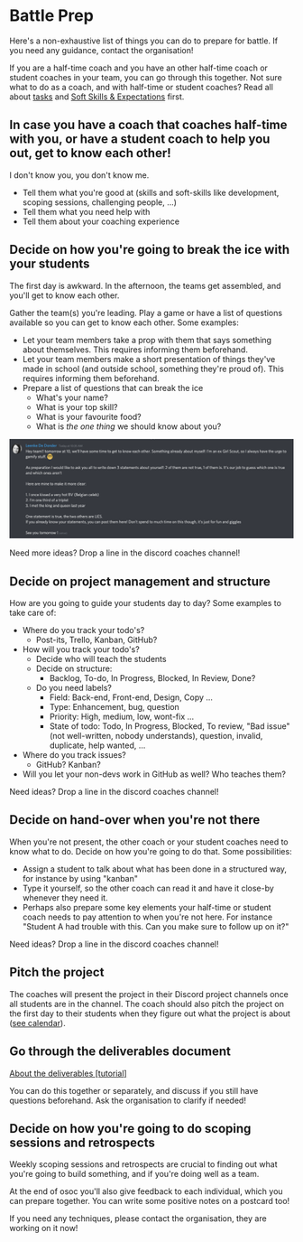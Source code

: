 # Battle Prep

Here's a non-exhaustive list of things you can do to prepare for battle. If you need any guidance, contact the organisation!

If you are a half-time coach and you have an other half-time coach or student coaches in your team, you can go through this together. Not sure what to do as a coach, and with half-time or student coaches? Read all about [tasks](tasks.md) and [Soft Skills & Expectations](soft-skills-and-expectations.md) first.

## In case you have a coach that coaches half-time with you, or have a student coach to help you out, get to know each other!

I don't know you, you don't know me.

* Tell them what you're good at \(skills and soft-skills like development, scoping sessions, challenging people, ...\)
* Tell them what you need help with
* Tell them about your coaching experience

## Decide on how you're going to break the ice with your students

The first day is awkward. In the afternoon, the teams get assembled, and you'll get to know each other.

Gather the team\(s\) you're leading. Play a game or have a list of questions available so you can get to know each other. Some examples:

* Let your team members take a prop with them that says something about themselves. This requires informing them beforehand.
* Let your team members make a short presentation of things they've made in school \(and outside school, something they're proud of\). This requires informing them beforehand.
* Prepare a list of questions that can break the ice
  * What's your name?
  * What is your top skill?
  * What is your favourite food?
  * What is _the one thing_ we should know about you?

![A great example by our coach Leenke De Donder](../../.gitbook/assets/screenshot-2020-07-05-at-11.09.31.png)

Need more ideas? Drop a line in the discord coaches channel!

## Decide on project management and structure

How are you going to guide your students day to day? Some examples to take care of:

* Where do you track your todo's?
  * Post-its, Trello, Kanban, GitHub?
* How will you track your todo's?
  * Decide who will teach the students
  * Decide on structure:
    * Backlog, To-do, In Progress, Blocked, In Review, Done?
  * Do you need labels?
    * Field: Back-end, Front-end, Design, Copy ...
    * Type: Enhancement, bug, question
    * Priority: High, medium, low, wont-fix ...
    * State of todo: Todo, In Progress, Blocked, To review, "Bad issue" \(not well-written, nobody understands\), question, invalid, duplicate, help wanted, ...
* Where do you track issues?
  * GitHub? Kanban?
* Will you let your non-devs work in GitHub as well? Who teaches them?

Need ideas? Drop a line in the discord coaches channel!

## Decide on hand-over when you're not there

When you're not present, the other coach or your student coaches need to know what to do. Decide on how you're going to do that. Some possibilities:

* Assign a student to talk about what has been done in a structured way, for instance by using "kanban"
* Type it yourself, so the other coach can read it and have it close-by whenever they need it.
* Perhaps also prepare some key elements your half-time or student coach needs to pay attention to when you're not here. For instance "Student A had trouble with this. Can you make sure to follow up on it?"

Need ideas? Drop a line in the discord coaches channel!

## Pitch the project

The  coaches will present the project in their Discord project channels once all students are in the channel. The coach should also pitch the project on the first day to their students when they figure out what the project is about \([see calendar](../../calendar-remote-edition/)\). 

## Go through the deliverables document

[About the deliverables \[tutorial\]](../../how-to-deliver-like-a-pro.md)

You can do this together or separately, and discuss if you still have questions beforehand. Ask the organisation to clarify if needed!

## Decide on how you're going to do scoping sessions and retrospects

Weekly scoping sessions and retrospects are crucial to finding out what you're going to build something, and if you're doing well as a team.

At the end of osoc you'll also give feedback to each individual, which you can prepare together. You can write some positive notes on a postcard too!

If you need any techniques, please contact the organisation, they are working on it now!

